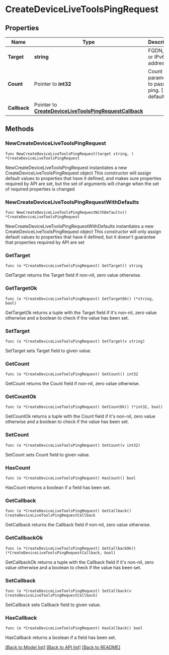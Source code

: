# CreateDeviceLiveToolsPingRequest

## Properties

Name | Type | Description | Notes
------------ | ------------- | ------------- | -------------
**Target** | **string** | FQDN, IPv4 or IPv6 address | 
**Count** | Pointer to **int32** | Count parameter to pass to ping. [1..5], default 5 | [optional] 
**Callback** | Pointer to [**CreateDeviceLiveToolsPingRequestCallback**](CreateDeviceLiveToolsPingRequestCallback.md) |  | [optional] 

## Methods

### NewCreateDeviceLiveToolsPingRequest

`func NewCreateDeviceLiveToolsPingRequest(target string, ) *CreateDeviceLiveToolsPingRequest`

NewCreateDeviceLiveToolsPingRequest instantiates a new CreateDeviceLiveToolsPingRequest object
This constructor will assign default values to properties that have it defined,
and makes sure properties required by API are set, but the set of arguments
will change when the set of required properties is changed

### NewCreateDeviceLiveToolsPingRequestWithDefaults

`func NewCreateDeviceLiveToolsPingRequestWithDefaults() *CreateDeviceLiveToolsPingRequest`

NewCreateDeviceLiveToolsPingRequestWithDefaults instantiates a new CreateDeviceLiveToolsPingRequest object
This constructor will only assign default values to properties that have it defined,
but it doesn't guarantee that properties required by API are set

### GetTarget

`func (o *CreateDeviceLiveToolsPingRequest) GetTarget() string`

GetTarget returns the Target field if non-nil, zero value otherwise.

### GetTargetOk

`func (o *CreateDeviceLiveToolsPingRequest) GetTargetOk() (*string, bool)`

GetTargetOk returns a tuple with the Target field if it's non-nil, zero value otherwise
and a boolean to check if the value has been set.

### SetTarget

`func (o *CreateDeviceLiveToolsPingRequest) SetTarget(v string)`

SetTarget sets Target field to given value.


### GetCount

`func (o *CreateDeviceLiveToolsPingRequest) GetCount() int32`

GetCount returns the Count field if non-nil, zero value otherwise.

### GetCountOk

`func (o *CreateDeviceLiveToolsPingRequest) GetCountOk() (*int32, bool)`

GetCountOk returns a tuple with the Count field if it's non-nil, zero value otherwise
and a boolean to check if the value has been set.

### SetCount

`func (o *CreateDeviceLiveToolsPingRequest) SetCount(v int32)`

SetCount sets Count field to given value.

### HasCount

`func (o *CreateDeviceLiveToolsPingRequest) HasCount() bool`

HasCount returns a boolean if a field has been set.

### GetCallback

`func (o *CreateDeviceLiveToolsPingRequest) GetCallback() CreateDeviceLiveToolsPingRequestCallback`

GetCallback returns the Callback field if non-nil, zero value otherwise.

### GetCallbackOk

`func (o *CreateDeviceLiveToolsPingRequest) GetCallbackOk() (*CreateDeviceLiveToolsPingRequestCallback, bool)`

GetCallbackOk returns a tuple with the Callback field if it's non-nil, zero value otherwise
and a boolean to check if the value has been set.

### SetCallback

`func (o *CreateDeviceLiveToolsPingRequest) SetCallback(v CreateDeviceLiveToolsPingRequestCallback)`

SetCallback sets Callback field to given value.

### HasCallback

`func (o *CreateDeviceLiveToolsPingRequest) HasCallback() bool`

HasCallback returns a boolean if a field has been set.


[[Back to Model list]](../README.md#documentation-for-models) [[Back to API list]](../README.md#documentation-for-api-endpoints) [[Back to README]](../README.md)


